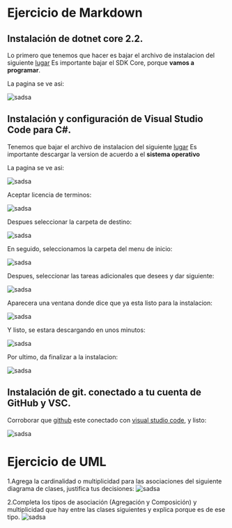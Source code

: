 # Ejercicio de Markdown

## Instalación de dotnet core 2.2.
Lo primero que tenemos que hacer 
es bajar el archivo de instalacion del siguiente 
[lugar](https://dotnet.microsoft.com/download/dotnet-core/3.0)
Es importante bajar el SDK Core, porque **vamos a programar**.

La pagina se ve asi: 

![sadsa](./img/net.PNG)

## Instalación y configuración de Visual Studio Code para C#.
Tenemos que bajar el archivo de instalacion del siguiente 
[lugar](https://code.visualstudio.com/)
Es importante descargar la version de acuerdo a el **sistema
operativo**

La pagina se ve asi:

![sadsa](./img/imgVSC/IV1.PNG)

Aceptar licencia de terminos:

![sadsa](./img/v1.PNG)

Despues seleccionar la carpeta de destino:

![sadsa](./img/v2.PNG)

En seguido, seleccionamos la carpeta del menu de inicio:

![sadsa](./img/v3.PNG)

Despues, seleccionar las tareas adicionales que desees y dar
siguiente:

![sadsa](./img/v4.PNG)

Aparecera una ventana donde dice que ya esta listo para
la instalacion: 

![sadsa](./img/v5.PNG)

Y listo, se estara descargando en unos minutos:

![sadsa](./img/V6.PNG)

Por ultimo, da finalizar a la instalacion:

![sadsa](./img/v7.PNG)

## Instalación de git. conectado a tu cuenta de GitHub y VSC.
Corroborar que [github](https://desktop.github.com/) 
este conectado con [visual studio code](https://code.visualstudio.com/),
y listo: 

![sadsa](./img/git1.PNG)

# Ejercicio de UML
1.Agrega la cardinalidad o multiplicidad para las asociaciones del siguiente diagrama de clases, justifica tus decisiones:
![sadsa](./img/card.PNG)

2.Completa los tipos de asociación (Agregación y Composición) y multiplicidad que hay entre las clases siguientes y explica porque es de ese tipo.
![sadsa](./img/agg.PNG)
